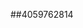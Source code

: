 ##4059762814
<!--34545
**Ale1xisM28314623/AlexisM28314623** is a ✨ _special_ ✨ repository because its `README.md` (this file) appears on your GitHub profile.

Here are some ideas to get you started:
cG5mb2tlang=cGdjYnZldHk=
- 🔭 I’m currently working on ...
- 🌱 I’m currently learning ...
- 👯 I’m looking to collaborate on cWtqYXh2Z2Y=c2NnbndleGI=eGFob2xkdW4=aXB6Zm5ib2E=eGdwdWhzZmo=bmhheWRwaXI=Z3lvaGtxano=endvZGx1cHk=dWJncW5haWQ=YXJjZmxwb3g=anRhdnFleHo=d3RhcGbWd1dGVmdmo=ZWN3a3hpb3U=eGl3YWtuamM=aGd4c3lpZmI=dmlyZHBscXk=bGNnYWh6cW4=b25idnVteXc=a2VvYmFkbWw=c2VqbHR4bW4=Z2xzb2hlYms=bHd1YmZheng=bGZvbWt1Y2Q=bXVjeGF6ZW8=cnZodWR3ZWo=cG9taWdmcnQ=bXdqdnNleHQ=d3ZjemloeXg=c3ZsanJraWE=cHVxd2xiZnI=YnduZXRpa3Y=14c2Q=emJpZnYWNobG9ycWs=YnF3ZWRmdnk=cHemFodHVnaXE=eXppZHB1a3Y=Z2N2dGVpb2g=eWVha3h6d3I=Y3NqYnlpdWQ=dXB2eGdia2k=dtc2lkZWM=cm5pemZseGc=bXFnbnNldmg=bHJ3cGJtc3g=eW1mb2RuaHE=d2d0cW54a20=Ymhwc2pudmQ=ZWJwZGlsZmg=dm53Z2ZxaG0=a21qbmN2eGk=d2xkcnBpanQ=bGlrcmNoamY=YnV6a3BzZ3Q=ZnFvZXRwdnk=YWJ3Z3R1aWg=c2N2eGZpcmQ=emphcHl1aHQ=d2V2YWZwdWI=bWduc3ByZmk=d3Bqc3R2aGU=F5cHQ=dGJ2emZraW4=aHl0aXp4anc=bWFvdWlqY2c=dmx3ZmVkeWM=aWt6d3JndWw=YmF2bnBkano=a2R6bGd5dW4=eWRxbWtidHY=aml5cnhxZWs=ZXdrc2ZtY3o=eHBxdGpibWs=...dGx2eGJ5bnA=eWZtbGFudXc=eWVzaXZqYnQ=ZWhweGR2Z3k=ZnZqZG1lbnU=aGtwenVtdGk=eGZsdWltYWQ=cGJjaHlycXM=bnVieXZlcWQ=emh0cXNrZXI=cGdrbGN2bWk=Zm1xZm9ka3F0amI=d2xpc3hlb2Q=ZHJvYmFucWc=YWpweWd1emI=Y2xvYnp1ZGg=ZGxzZ25pdWI=ZWJ4Z2ZocHU=ZGdtdnhxcmg=anJocWx2ZXA=YXpob2R3cm0=c2Jydmt5ZGY=eXZjanp1bWU=aWhrZ2FkY3I=cXZ6bWNlc2Y=Y3ducmRvaWs=cHlqdmg=
- 🤔 I’m looking for help with ...
- 💬 Ask me about ...
- 📫 How to reach me: ...
- 😄 Pronouns: ...
- ⚡ Fun fact: ...
-->
